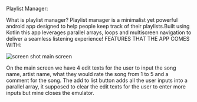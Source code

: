 Playlist Manager:

What is playlist manager?
Playlist manager is a minimalist yet powerful android app designed to help people keep track of their playlists.Built using Kotlin this app leverages parallel arrays, loops and multiscreen navigation to deliver a seamless listening experience!
FEATURES THAT THE APP COMES WITH:

![screen shot main screen](https://github.com/user-attachments/assets/a3840961-0c97-48cd-ab71-f9690ec1061a)

On the main screen we have 4 edit texts for the user to input the song name, artist name, what they would rate the song from 1 to 5 and a comment for the song. The add to list button adds all the user inputs into a parallel array, it supposed to clear the edit texts for the user to enter more inputs but mine closes the emulator.
